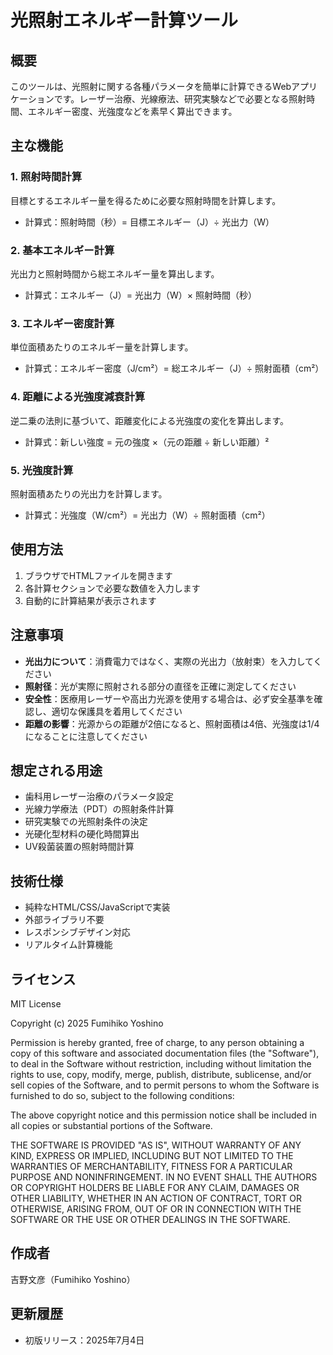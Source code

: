 # 光照射エネルギー計算ツール

## 概要
このツールは、光照射に関する各種パラメータを簡単に計算できるWebアプリケーションです。レーザー治療、光線療法、研究実験などで必要となる照射時間、エネルギー密度、光強度などを素早く算出できます。

## 主な機能

### 1. 照射時間計算
目標とするエネルギー量を得るために必要な照射時間を計算します。
- 計算式：照射時間（秒）= 目標エネルギー（J）÷ 光出力（W）

### 2. 基本エネルギー計算
光出力と照射時間から総エネルギー量を算出します。
- 計算式：エネルギー（J）= 光出力（W）× 照射時間（秒）

### 3. エネルギー密度計算
単位面積あたりのエネルギー量を計算します。
- 計算式：エネルギー密度（J/cm²）= 総エネルギー（J）÷ 照射面積（cm²）

### 4. 距離による光強度減衰計算
逆二乗の法則に基づいて、距離変化による光強度の変化を算出します。
- 計算式：新しい強度 = 元の強度 ×（元の距離 ÷ 新しい距離）²

### 5. 光強度計算
照射面積あたりの光出力を計算します。
- 計算式：光強度（W/cm²）= 光出力（W）÷ 照射面積（cm²）

## 使用方法
1. ブラウザでHTMLファイルを開きます
2. 各計算セクションで必要な数値を入力します
3. 自動的に計算結果が表示されます

## 注意事項
- **光出力について**：消費電力ではなく、実際の光出力（放射束）を入力してください
- **照射径**：光が実際に照射される部分の直径を正確に測定してください
- **安全性**：医療用レーザーや高出力光源を使用する場合は、必ず安全基準を確認し、適切な保護具を着用してください
- **距離の影響**：光源からの距離が2倍になると、照射面積は4倍、光強度は1/4になることに注意してください

## 想定される用途
- 歯科用レーザー治療のパラメータ設定
- 光線力学療法（PDT）の照射条件計算
- 研究実験での光照射条件の決定
- 光硬化型材料の硬化時間算出
- UV殺菌装置の照射時間計算

## 技術仕様
- 純粋なHTML/CSS/JavaScriptで実装
- 外部ライブラリ不要
- レスポンシブデザイン対応
- リアルタイム計算機能

## ライセンス
MIT License

Copyright (c) 2025 Fumihiko Yoshino

Permission is hereby granted, free of charge, to any person obtaining a copy
of this software and associated documentation files (the "Software"), to deal
in the Software without restriction, including without limitation the rights
to use, copy, modify, merge, publish, distribute, sublicense, and/or sell
copies of the Software, and to permit persons to whom the Software is
furnished to do so, subject to the following conditions:

The above copyright notice and this permission notice shall be included in all
copies or substantial portions of the Software.

THE SOFTWARE IS PROVIDED "AS IS", WITHOUT WARRANTY OF ANY KIND, EXPRESS OR
IMPLIED, INCLUDING BUT NOT LIMITED TO THE WARRANTIES OF MERCHANTABILITY,
FITNESS FOR A PARTICULAR PURPOSE AND NONINFRINGEMENT. IN NO EVENT SHALL THE
AUTHORS OR COPYRIGHT HOLDERS BE LIABLE FOR ANY CLAIM, DAMAGES OR OTHER
LIABILITY, WHETHER IN AN ACTION OF CONTRACT, TORT OR OTHERWISE, ARISING FROM,
OUT OF OR IN CONNECTION WITH THE SOFTWARE OR THE USE OR OTHER DEALINGS IN THE
SOFTWARE.

## 作成者
吉野文彦（Fumihiko Yoshino）

## 更新履歴
- 初版リリース：2025年7月4日
